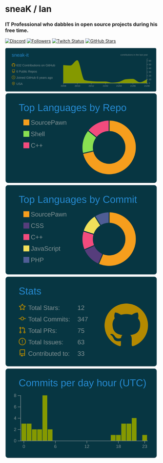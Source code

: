 # sneaK / Ian

<h3 align="left">IT Professional who dabbles in open source projects during his free time.</h3>

[![Discord](https://img.shields.io/discord/253812864786235402?color=purple&label=discord&logo=Discord&style=for-the-badge)](https://snksrv.com/discord) [![Followers](https://img.shields.io/github/followers/sneak-it?label=followers&style=for-the-badge)](https://github.com/sneak-it) [![Twitch Status](https://img.shields.io/twitch/status/sneak_it?label=twitch&logo=Twitch&style=for-the-badge)](https://twitch.tv/sneak_it) [![GitHub Stars](https://img.shields.io/github/stars/sneak-it?affiliations=OWNER,COLLABORATOR,ORGANIZATION_MEMBER&color=FFFF00&style=for-the-badge)](https://github.com/sneak-it?tab=repositories)

[![](https://raw.githubusercontent.com/sneak-it/sneak-it/master/profile-summary-card-output/solarized_dark/0-profile-details.svg)](https://github.com/vn7n24fzkq/github-profile-summary-cards)
[![](https://raw.githubusercontent.com/sneak-it/sneak-it/master/profile-summary-card-output/solarized_dark/1-repos-per-language.svg)](https://github.com/vn7n24fzkq/github-profile-summary-cards) [![](https://raw.githubusercontent.com/sneak-it/sneak-it/master/profile-summary-card-output/solarized_dark/2-most-commit-language.svg)](https://github.com/vn7n24fzkq/github-profile-summary-cards)
[![](https://raw.githubusercontent.com/sneak-it/sneak-it/master/profile-summary-card-output/solarized_dark/3-stats.svg)](https://github.com/vn7n24fzkq/github-profile-summary-cards) [![](https://raw.githubusercontent.com/sneak-it/sneak-it/master/profile-summary-card-output/solarized_dark/4-productive-time.svg)](https://github.com/vn7n24fzkq/github-profile-summary-cards)
